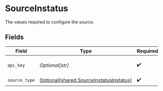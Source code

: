 # SourceInstatus

The values required to configure the source.


## Fields

| Field                                                                                        | Type                                                                                         | Required                                                                                     | Description                                                                                  |
| -------------------------------------------------------------------------------------------- | -------------------------------------------------------------------------------------------- | -------------------------------------------------------------------------------------------- | -------------------------------------------------------------------------------------------- |
| `api_key`                                                                                    | *Optional[str]*                                                                              | :heavy_check_mark:                                                                           | Instatus REST API key                                                                        |
| `source_type`                                                                                | [Optional[shared.SourceInstatusInstatus]](undefined/models/shared/sourceinstatusinstatus.md) | :heavy_check_mark:                                                                           | N/A                                                                                          |